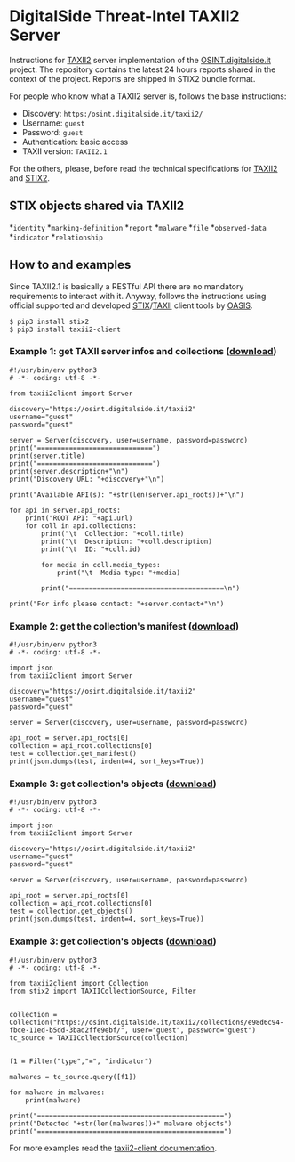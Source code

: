 # DigitalSide Threat-Intel TAXII2 Server

Instructions for [TAXII2](https://oasis-open.github.io/cti-documentation/taxii/intro.html) server implementation of the [OSINT.digitalside.it](https://osint.digitalside.it/) project. The repository contains the latest 24 hours reports shared in the context of the project. Reports are shipped in STIX2 bundle format.

For people who know what a TAXII2 server is, follows the base instructions:

* Discovery: `https:/osint.digitalside.it/taxii2/`
* Username: `guest`
* Password: `guest`
* Authentication: basic access
* TAXII version: `TAXII2.1`

For the others, please, before read the technical specifications for [TAXII2](https://oasis-open.github.io/cti-documentation/resources#taxii-20-specification) and [STIX2](https://oasis-open.github.io/cti-documentation/resources#stix-21-specification).

## STIX objects shared via TAXII2
*`identity`
*`marking-definition`
*`report`
*`malware`
*`file`
*`observed-data`
*`indicator`
*`relationship`

## How to and examples
Since TAXII2.1 is basically a RESTful API there are no mandatory requirements to interact with it. Anyway, follows the instructions using official supported and developed [STIX](https://github.com/oasis-open/cti-python-stix2)/[TAXII](https://github.com/oasis-open/cti-taxii-client) client tools by [OASIS](https://www.oasis-open.org/committees/tc_home.php?wg_abbrev=cti).

```
$ pip3 install stix2
$ pip3 install taxii2-client 
```

### Example 1: get TAXII server infos and collections ([download](https://github.com/davidonzo/Threat-Intel/blob/master/tools/TAXII2/taxiidiscovery.py))

```
#!/usr/bin/env python3
# -*- coding: utf-8 -*-

from taxii2client import Server

discovery="https://osint.digitalside.it/taxii2"
username="guest"
password="guest"

server = Server(discovery, user=username, password=password)
print("=============================")	
print(server.title)
print("=============================")
print(server.description+"\n")
print("Discovery URL: "+discovery+"\n")

print("Available API(s): "+str(len(server.api_roots))+"\n")

for api in server.api_roots:
    print("ROOT API: "+api.url)
    for coll in api.collections:
        print("\t  Collection: "+coll.title)
        print("\t  Description: "+coll.description)
        print("\t  ID: "+coll.id)
        
        for media in coll.media_types:
            print("\t  Media type: "+media)
        
        print("=======================================\n")

print("For info please contact: "+server.contact+"\n")
```

### Example 2: get the collection's manifest ([download](https://github.com/davidonzo/Threat-Intel/blob/master/tools/TAXII2/taxiigetmanifest.py))

```
#!/usr/bin/env python3
# -*- coding: utf-8 -*-

import json
from taxii2client import Server

discovery="https://osint.digitalside.it/taxii2"
username="guest"
password="guest"

server = Server(discovery, user=username, password=password)

api_root = server.api_roots[0]
collection = api_root.collections[0]
test = collection.get_manifest()
print(json.dumps(test, indent=4, sort_keys=True))
```

### Example 3: get collection's objects ([download](https://github.com/davidonzo/Threat-Intel/blob/master/tools/TAXII2/taxiigetobjects.py))

```
#!/usr/bin/env python3
# -*- coding: utf-8 -*-

import json
from taxii2client import Server

discovery="https://osint.digitalside.it/taxii2"
username="guest"
password="guest"

server = Server(discovery, user=username, password=password)

api_root = server.api_roots[0]
collection = api_root.collections[0]
test = collection.get_objects()
print(json.dumps(test, indent=4, sort_keys=True))
```

### Example 3: get collection's objects ([download](https://github.com/davidonzo/Threat-Intel/blob/master/tools/TAXII2/taxiigetmalware.py))

```
#!/usr/bin/env python3
# -*- coding: utf-8 -*-

from taxii2client import Collection
from stix2 import TAXIICollectionSource, Filter


collection = Collection("https://osint.digitalside.it/taxii2/collections/e98d6c94-fbce-11ed-b5dd-3bad2ffe9ebf/", user="guest", password="guest")
tc_source = TAXIICollectionSource(collection)


f1 = Filter("type","=", "indicator")

malwares = tc_source.query([f1])

for malware in malwares:
    print(malware)

print("===============================================")
print("Detected "+str(len(malwares))+" malware objects")
print("===============================================")
```

For more examples read the [taxii2-client documentation](https://taxii2client.readthedocs.io/en/latest/).

